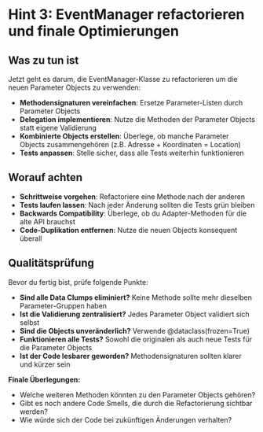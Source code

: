 # Hint 3: EventManager refactorieren und finale Optimierungen

## Was zu tun ist

Jetzt geht es darum, die EventManager-Klasse zu refactorieren um die neuen Parameter Objects zu verwenden:

- **Methodensignaturen vereinfachen**: Ersetze Parameter-Listen durch Parameter Objects
- **Delegation implementieren**: Nutze die Methoden der Parameter Objects statt eigene Validierung
- **Kombinierte Objects erstellen**: Überlege, ob manche Parameter Objects zusammengehören (z.B. Adresse + Koordinaten = Location)
- **Tests anpassen**: Stelle sicher, dass alle Tests weiterhin funktionieren

## Worauf achten

- **Schrittweise vorgehen**: Refactoriere eine Methode nach der anderen
- **Tests laufen lassen**: Nach jeder Änderung sollten die Tests grün bleiben
- **Backwards Compatibility**: Überlege, ob du Adapter-Methoden für die alte API brauchst
- **Code-Duplikation entfernen**: Nutze die neuen Objects konsequent überall

## Qualitätsprüfung

Bevor du fertig bist, prüfe folgende Punkte:

- **Sind alle Data Clumps eliminiert?** Keine Methode sollte mehr dieselben Parameter-Gruppen haben
- **Ist die Validierung zentralisiert?** Jedes Parameter Object validiert sich selbst
- **Sind die Objects unveränderlich?** Verwende @dataclass(frozen=True)
- **Funktionieren alle Tests?** Sowohl die originalen als auch neue Tests für die Parameter Objects
- **Ist der Code lesbarer geworden?** Methodensignaturen sollten klarer und kürzer sein

**Finale Überlegungen:**
- Welche weiteren Methoden könnten zu den Parameter Objects gehören?
- Gibt es noch andere Code Smells, die durch die Refactorierung sichtbar werden?
- Wie würde sich der Code bei zukünftigen Änderungen verhalten?